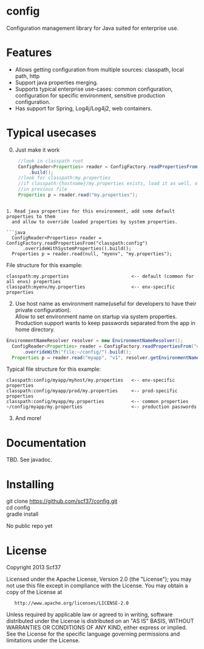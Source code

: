 config
======

Configuration management library for Java suited for enterprise use.

Features
========

* Allows getting configuration from multiple sources: classpath, local path, http
* Support java properties merging.
* Supports typical enterprise use-cases: common configuration, 
    configuration for specific environment, sensitive production configuration.
* Has support for Spring, Log4j/Log4j2, web containers.

Typical usecases
================
0. Just make it work
   ```java
    //look in classpath root
    ConfigReader<Properties> reader = ConfigFactory.readPropertiesFrom("classpath:")
        .build();
    //look for classpath:my.properties
    //if classpath:{hostname}/my.properties exists, load it as well, overriding keys
    //in previous file
    Properties p = reader.read("my.properties");
  ```
  
1. Read java properties for this environment, add some default properties to them
    and allow to override loaded properties by system properties.

  ```java  
    ConfigReader<Properties> reader = ConfigFactory.readPropertiesFrom("classpath:config")
        .overrideWithSystemProperties().build();
    Properties p = reader.read(null, "myenv", "my.properties");
  ```
  File structure for this example:
  ```
  classpath:my.properties                       <-- default (common for all envs) properties
  classpath:myenv/my.properties                 <-- env-specific properties   
  ```

2. Use host name as environment name(useful for developers to have their private configuration).  
    Allow to set environment name on startup via system properties.  
    Production support wants to keep passwords separated from the app in home directory.  

  ```java  
  EnvironmentNameResolver resolver = new EnvironmentNameResolver();
    ConfigReader<Properties> reader = ConfigFactory.readPropertiesFrom("classpath:config")
        .overrideWith("file:~/config/").build();
    Properties p = reader.read("myapp", "v1", resolver.getEnvironmentName(), "my.properties");
  ```
  Typical file structure for this example:
  ```  
  classpath:config/myapp/myhost/my.properties   <-- env-specific properties
  classpath:config/myapp/prod/my.properties     <-- prod-specific properties
  classpath:config/myapp/my.properties          <-- common properties
  ~/config/myapp/my.properties                  <-- production passwords
  ```
3. And more!

Documentation
=============

TBD. See javadoc.

Installing
==========

git clone https://github.com/scf37/config.git  
cd config  
gradle install  

No public repo yet

License
=======

   Copyright 2013 Scf37

   Licensed under the Apache License, Version 2.0 (the "License");
   you may not use this file except in compliance with the License.
   You may obtain a copy of the License at

       http://www.apache.org/licenses/LICENSE-2.0

   Unless required by applicable law or agreed to in writing, software
   distributed under the License is distributed on an "AS IS" BASIS,
   WITHOUT WARRANTIES OR CONDITIONS OF ANY KIND, either express or implied.
   See the License for the specific language governing permissions and
   limitations under the License.
